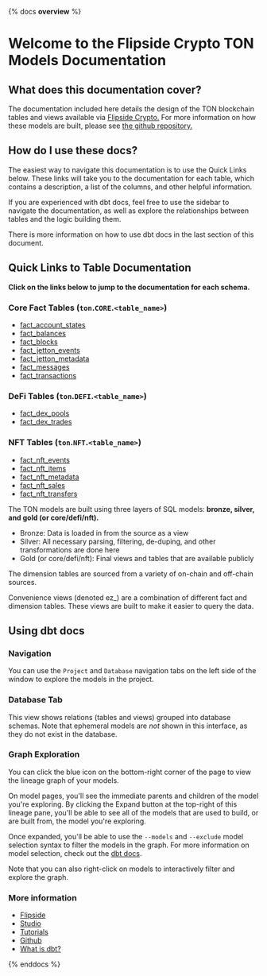 {% docs __overview__ %}

# Welcome to the Flipside Crypto TON Models Documentation

## **What does this documentation cover?**
The documentation included here details the design of the TON blockchain tables and views available via [Flipside Crypto.](https://flipsidecrypto.xyz/) For more information on how these models are built, please see [the github repository.](https://github.com/flipsideCrypto/ton-models/)

## **How do I use these docs?**
The easiest way to navigate this documentation is to use the Quick Links below. These links will take you to the documentation for each table, which contains a description, a list of the columns, and other helpful information.

If you are experienced with dbt docs, feel free to use the sidebar to navigate the documentation, as well as explore the relationships between tables and the logic building them.

There is more information on how to use dbt docs in the last section of this document.

## **Quick Links to Table Documentation**

**Click on the links below to jump to the documentation for each schema.**

### Core Fact Tables (`ton`.`CORE`.`<table_name>`)
- [fact_account_states](#!/model/model.ton_models.core__fact_account_states)
- [fact_balances](#!/model/model.ton_models.core__fact_balances)
- [fact_blocks](#!/model/model.ton_models.core__fact_blocks)
- [fact_jetton_events](#!/model/model.ton_models.core__fact_jetton_events)
- [fact_jetton_metadata](#!/model/model.ton_models.core__fact_jetton_metadata)
- [fact_messages](#!/model/model.ton_models.core__fact_messages)
- [fact_transactions](#!/model/model.ton_models.core__fact_transactions)

### DeFi Tables (`ton`.`DEFI`.`<table_name>`)
- [fact_dex_pools](#!/model/model.ton_models.defi__fact_dex_pools)
- [fact_dex_trades](#!/model/model.ton_models.defi__fact_dex_trades)

### NFT Tables (`ton`.`NFT`.`<table_name>`)
- [fact_nft_events](#!/model/model.ton_models.nft__fact_nft_events)
- [fact_nft_items](#!/model/model.ton_models.nft__fact_nft_items)
- [fact_nft_metadata](#!/model/model.ton_models.nft__fact_nft_metadata)
- [fact_nft_sales](#!/model/model.ton_models.nft__fact_nft_sales)
- [fact_nft_transfers](#!/model/model.ton_models.nft__fact_nft_transfers)


The TON models are built using three layers of SQL models: **bronze, silver, and gold (or core/defi/nft).**

- Bronze: Data is loaded in from the source as a view
- Silver: All necessary parsing, filtering, de-duping, and other transformations are done here
- Gold (or core/defi/nft): Final views and tables that are available publicly

The dimension tables are sourced from a variety of on-chain and off-chain sources.

Convenience views (denoted ez_) are a combination of different fact and dimension tables. These views are built to make it easier to query the data.

## **Using dbt docs**
### Navigation

You can use the ```Project``` and ```Database``` navigation tabs on the left side of the window to explore the models in the project.

### Database Tab

This view shows relations (tables and views) grouped into database schemas. Note that ephemeral models are *not* shown in this interface, as they do not exist in the database.

### Graph Exploration

You can click the blue icon on the bottom-right corner of the page to view the lineage graph of your models.

On model pages, you'll see the immediate parents and children of the model you're exploring. By clicking the Expand button at the top-right of this lineage pane, you'll be able to see all of the models that are used to build, or are built from, the model you're exploring.

Once expanded, you'll be able to use the ```--models``` and ```--exclude``` model selection syntax to filter the models in the graph. For more information on model selection, check out the [dbt docs](https://docs.getdbt.com/docs/model-selection-syntax).

Note that you can also right-click on models to interactively filter and explore the graph.


### **More information**
- [Flipside](https://flipsidecrypto.xyz/)
- [Studio](https://flipsidecrypto.xyz/studio/)
- [Tutorials](https://docs.flipsidecrypto.com/our-data/tutorials)
- [Github](https://github.com/FlipsideCrypto/ton-models)
- [What is dbt?](https://docs.getdbt.com/docs/introduction)

{% enddocs %}